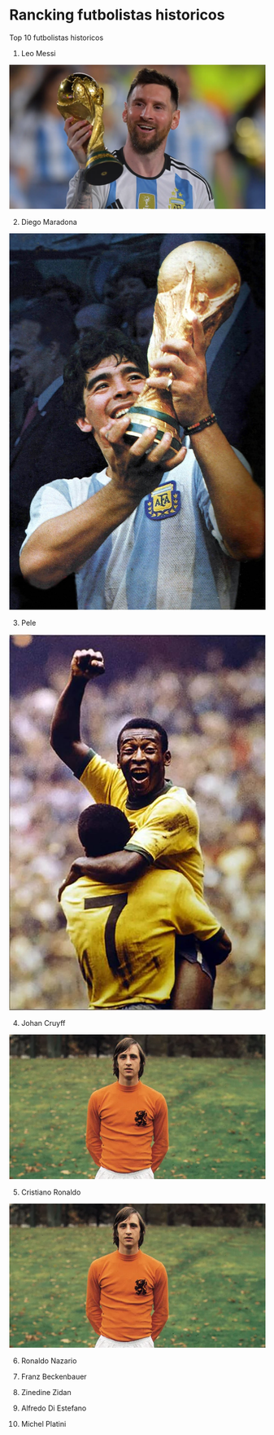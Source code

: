 # Rancking futbolistas historicos
Top 10 futbolistas historicos
1. Leo Messi
<img src="messi.webp" alt="" width="”60”" height="”60”" />

2. Diego Maradona
<img src="maradona.JPG" alt="" width="”60”" height="”60”" />

3. Pele
<img src="pele.jpg" alt="" width="”60”" height="”60”" />

4. Johan Cruyff
<img src="cruyff.webp" alt="" width="”60”" height="”60”" />

5. Cristiano Ronaldo
<img src="cruyff.webp" alt="" width="”60”" height="”60”" />


6. Ronaldo Nazario

7. Franz Beckenbauer

8. Zinedine Zidan

9. Alfredo Di Estefano

10. Michel Platini


